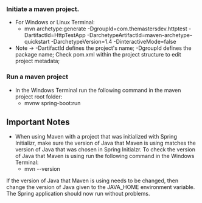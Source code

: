 ### Initiate a maven project.
* For Windows or Linux Terminal: 
  * mvn archetype:generate -DgroupId=com.themastersdev.httptest -DartifactId=HttpTestApp -DarchetypeArtifactId=maven-archetype-quickstart -DarchetypeVersion=1.4 -DinteractiveMode=false
* Note -> -DartifactId defines the project's name; -DgroupId defines the package name; Check pom.xml within the project structure to edit project metadata;

### Run a maven project
* In the Windows Terminal run the following command in the maven project root folder:
  * mvnw spring-boot:run

## Important Notes
* When using Maven with a project that was initialized with Spring Initializr, make sure the version of Java that Maven is using matches the version of Java that was chosen in Spring Initialzr. To check the version of Java that Maven is using run the following command in the Windows Terminal:
  * mvn --version

If the version of Java that Maven is using needs to be changed, then change the version of Java given to the JAVA_HOME environment variable. The Spring application should now run without problems. 
